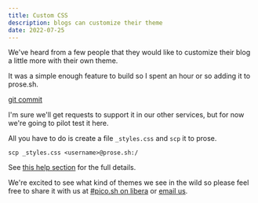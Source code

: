 ```yaml
---
title: Custom CSS
description: blogs can customize their theme
date: 2022-07-25
---
```


We've heard from a few people that they would like to customize their blog a
little more with their own theme.

It was a simple enough feature to build so I spent an hour or so adding it to
prose.sh.

[git commit](https://git.sr.ht/~erock/prose.sh/commit/24a38b45d0632c6c26e719aa4c77b6acc)

I'm sure we'll get requests to support it in our other services, but for now
we're going to pilot test it here.

All you have to do is create a file `_styles.css` and `scp` it to prose.

```
scp _styles.css <username>@prose.sh:/
```

See [this help section](https://prose.sh/help#blog-style) for the full details.

We're excited to see what kind of themes we see in the wild so please feel free
to share it with us at [#pico.sh on libera](irc://irc.libera.chat/#pico.sh) or
[email us](mailto:hello@prose.sh).
